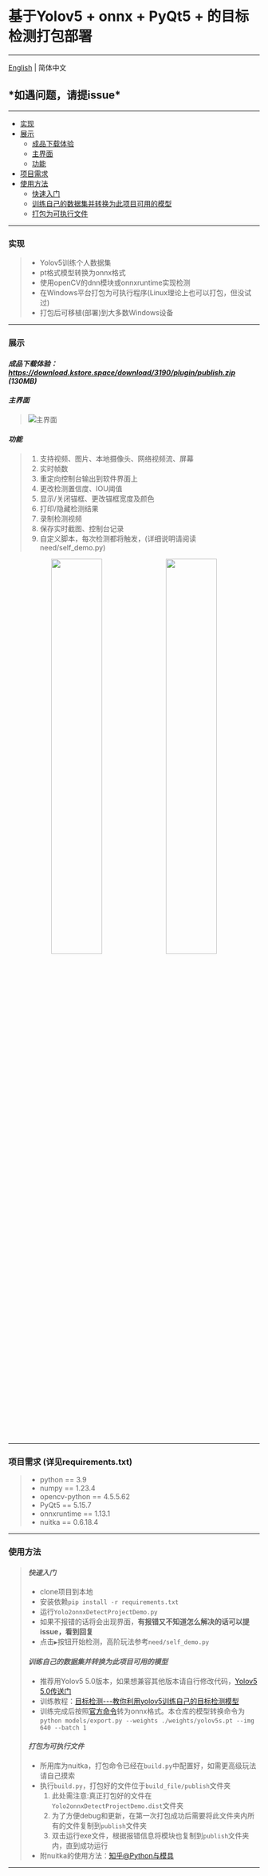 # 基于Yolov5 + onnx + PyQt5 + 的目标检测打包部署

---
[English](.github/README_en.md) | 简体中文

## \***如遇问题，请提issue**\*

---

* [实现](#实现)
* [展示](#展示)
  * [成品下载体验](#展示)
  * [主界面](#主界面)
  * [功能](#功能)
* [项目需求](#项目需求-详见requirementstxt)
* [使用方法](#使用方法)
  * [快速入门](#快速入门)
  * [训练自己的数据集并转换为此项目可用的模型](#训练自己的数据集并转换为此项目可用的模型)
  * [打包为可执行文件](#打包为可执行文件)

---

### 实现

> * Yolov5训练个人数据集
> * pt格式模型转换为onnx格式
> * 使用openCV的dnn模块或onnxruntime实现检测
> * 在Windows平台打包为可执行程序(Linux理论上也可以打包，但没试过)
> * 打包后可移植(部署)到大多数Windows设备

---

### 展示

#### ***成品下载体验：<https://download.kstore.space/download/3190/plugin/publish.zip> (130MB)***

#### ***主界面***

> ![主界面](https://pic.imgdb.cn/item/63d94005e90d1c00987672c7.jpg)

#### ***功能***
>
> 1. 支持视频、图片、本地摄像头、网络视频流、屏幕
> 2. 实时帧数
> 3. 重定向控制台输出到软件界面上
> 4. 更改检测置信度、IOU阈值
> 5. 显示/关闭锚框、更改锚框宽度及颜色
> 6. 打印/隐藏检测结果
> 7. 录制检测视频
> 8. 保存实时截图、控制台记录
> 9. 自定义脚本，每次检测都将触发，(详细说明请阅读need/self_demo.py)

<div align="center">
    <img src="https://img-blog.csdnimg.cn/d2651fe582694c40b818a798aeb154b6.png" width="45%">
    <img src="https://img-blog.csdnimg.cn/93bfdb8ebb844f78b1fb36745d4188a4.png" width="45%">
</div>

---

### 项目需求 (详见requirements.txt)

> * python == 3.9
> * numpy == 1.23.4
> * opencv-python == 4.5.5.62
> * PyQt5 == 5.15.7
> * onnxruntime == 1.13.1
> * nuitka == 0.6.18.4

---

### 使用方法

> #### ***快速入门***
>
> * clone项目到本地
> * 安装依赖`pip install -r requirements.txt`
> * 运行`Yolo2onnxDetectProjectDemo.py`
> * 如果不报错的话将会出现界面，**有报错又不知道怎么解决的话可以提issue，看到回复**
> * 点击`▶`按钮开始检测，高阶玩法参考`need/self_demo.py`
>
>#### ***训练自己的数据集并转换为此项目可用的模型***
>
> * 推荐用Yolov5 5.0版本，如果想兼容其他版本请自行修改代码，[Yolov5 5.0传送门](https://github.com/ultralytics/yolov5/tree/v5.0)
> * 训练教程：[目标检测---教你利用yolov5训练自己的目标检测模型](https://blog.csdn.net/jiaoty19/article/details/125614783)
> * 训练完成后按照[官方命令](https://github.com/ultralytics/yolov5/issues/251)转为onnx格式。本仓库的模型转换命令为`python models/export.py --weights ./weights/yolov5s.pt --img 640 --batch 1`
>
>#### ***打包为可执行文件***
>
> * 所用库为nuitka，打包命令已经在`build.py`中配置好，如需更高级玩法请自己摸索
> * 执行`build.py`，打包好的文件位于`build_file/publish`文件夹
>   1. 此处需注意:真正打包好的文件在`Yolo2onnxDetectProjectDemo.dist`文件夹
>   2. 为了方便debug和更新，在第一次打包成功后需要将此文件夹内所有的文件复制到`publish`文件夹
>   3. 双击运行exe文件，根据报错信息将模块也复制到`publish`文件夹内，直到成功运行
> * 附nuitka的使用方法：[知乎@Python与模具](https://zhuanlan.zhihu.com/p/341099225)

---
